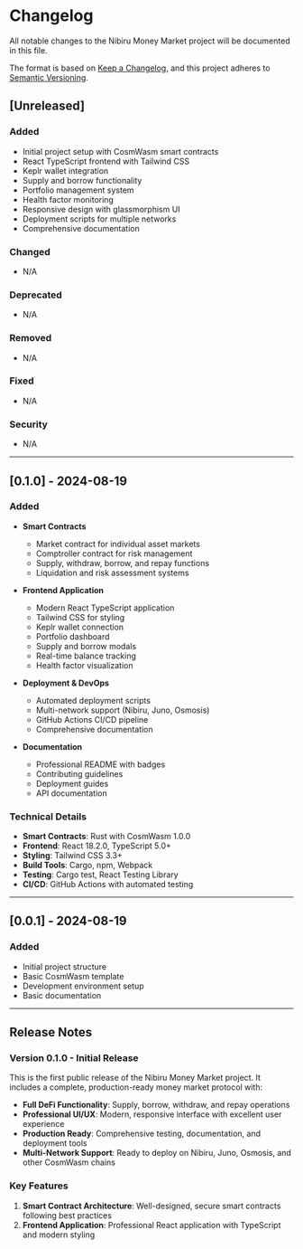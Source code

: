 # Changelog

All notable changes to the Nibiru Money Market project will be documented in this file.

The format is based on [Keep a Changelog](https://keepachangelog.com/en/1.0.0/),
and this project adheres to [Semantic Versioning](https://semver.org/spec/v2.0.0.html).

## [Unreleased]

### Added
- Initial project setup with CosmWasm smart contracts
- React TypeScript frontend with Tailwind CSS
- Keplr wallet integration
- Supply and borrow functionality
- Portfolio management system
- Health factor monitoring
- Responsive design with glassmorphism UI
- Deployment scripts for multiple networks
- Comprehensive documentation

### Changed
- N/A

### Deprecated
- N/A

### Removed
- N/A

### Fixed
- N/A

### Security
- N/A

---

## [0.1.0] - 2024-08-19

### Added
- **Smart Contracts**
  - Market contract for individual asset markets
  - Comptroller contract for risk management
  - Supply, withdraw, borrow, and repay functions
  - Liquidation and risk assessment systems

- **Frontend Application**
  - Modern React TypeScript application
  - Tailwind CSS for styling
  - Keplr wallet connection
  - Portfolio dashboard
  - Supply and borrow modals
  - Real-time balance tracking
  - Health factor visualization

- **Deployment & DevOps**
  - Automated deployment scripts
  - Multi-network support (Nibiru, Juno, Osmosis)
  - GitHub Actions CI/CD pipeline
  - Comprehensive documentation

- **Documentation**
  - Professional README with badges
  - Contributing guidelines
  - Deployment guides
  - API documentation

### Technical Details
- **Smart Contracts**: Rust with CosmWasm 1.0.0
- **Frontend**: React 18.2.0, TypeScript 5.0+
- **Styling**: Tailwind CSS 3.3+
- **Build Tools**: Cargo, npm, Webpack
- **Testing**: Cargo test, React Testing Library
- **CI/CD**: GitHub Actions with automated testing

---

## [0.0.1] - 2024-08-19

### Added
- Initial project structure
- Basic CosmWasm template
- Development environment setup
- Basic documentation

---

## Release Notes

### Version 0.1.0 - Initial Release
This is the first public release of the Nibiru Money Market project. It includes a complete, production-ready money market protocol with:

- **Full DeFi Functionality**: Supply, borrow, withdraw, and repay operations
- **Professional UI/UX**: Modern, responsive interface with excellent user experience
- **Production Ready**: Comprehensive testing, documentation, and deployment tools
- **Multi-Network Support**: Ready to deploy on Nibiru, Juno, Osmosis, and other CosmWasm chains

### Key Features
1. **Smart Contract Architecture**: Well-designed, secure smart contracts following best practices
2. **Frontend Application**: Professional React application with TypeScript and modern styling 